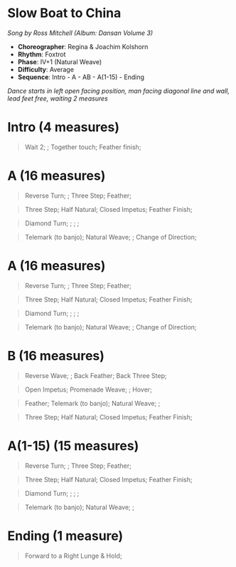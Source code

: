 # Slow Boat to China
*Song by Ross Mitchell (Album: Dansan Volume 3)*

* **Choreographer**: Regina & Joachim Kolshorn
* **Rhythm**: Foxtrot
* **Phase**: IV+1 (Natural Weave)
* **Difficulty**: Average
* **Sequence**: Intro - A - AB - A(1-15) - Ending

*Dance starts in left open facing position, man facing diagonal line and wall, lead feet free, waiting 2 measures*

# Intro (4 measures)

> Wait 2; ; Together touch; Feather finish;

# A (16 measures)

> Reverse Turn; ; Three Step; Feather;

> Three Step; Half Natural; Closed Impetus; Feather Finish;

> Diamond Turn; ; ; ;

> Telemark (to banjo); Natural Weave; ; Change of Direction;

# A (16 measures)

> Reverse Turn; ; Three Step; Feather;

> Three Step; Half Natural; Closed Impetus; Feather Finish;

> Diamond Turn; ; ; ;

> Telemark (to banjo); Natural Weave; ; Change of Direction;

#  B (16 measures)

> Reverse Wave; ; Back Feather; Back Three Step;

> Open Impetus; Promenade Weave; ; Hover;

> Feather; Telemark (to banjo); Natural Weave; ;

> Three Step; Half Natural; Closed Impetus; Feather Finish;

# A(1-15) (15 measures)

> Reverse Turn; ; Three Step; Feather;

> Three Step; Half Natural; Closed Impetus; Feather Finish;

> Diamond Turn; ; ; ;

> Telemark (to banjo); Natural Weave; ;

# Ending (1 measure)

> Forward to a Right Lunge & Hold;

<meta name="x:audio-file" content="r/Ross Mitchell/Ross Mitschel, His Band & Singers - Dansan Volume 3/Ross Mitschel, His Band & Singers -On A Slow Boat To China (Slowfox 29).mp3">